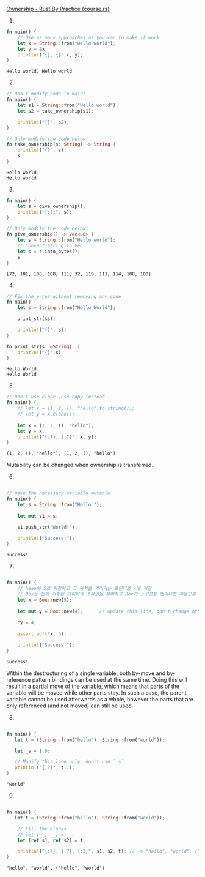[Ownership - Rust By Practice (course.rs)](https://practice.course.rs/ownership/ownership.html)

1.

```rust
fn main() {
    // Use as many approaches as you can to make it work
    let x = String::from("Hello world");
    let y = &x;
    println!("{}, {}",x, y);
}
```

```
Hello world, Hello world
```

2.

```rust
// Don't modify code in main!
fn main() {
    let s1 = String::from("Hello world");
    let s2 = take_ownership(s1);

    println!("{}", s2);
}

// Only modify the code below!
fn take_ownership(s: String) -> String {
    println!("{}", s);
    s
}
```

```
Hello world
Hello world
```

3.

``` rust
fn main() {
    let s = give_ownership();
    println!("{:?}", s);
}

// Only modify the code below!
fn give_ownership() -> Vec<u8> {
    let s = String::from("Hello world");
    // Convert String to Vec
    let s = s.into_bytes();
    s
}
```

```
[72, 101, 108, 108, 111, 32, 119, 111, 114, 108, 100]
```

4.

``` rust
// Fix the error without removing any code
fn main() {
    let s = String::from("Hello World");

    print_str(&s);

    println!("{}", s);
}

fn print_str(s: &String)  {
    println!("{}",s)
}
```

```
Hello World
Hello World
```

5.

```rust
// Don't use clone ,use copy instead
fn main() {
    // let x = (1, 2, (), "hello".to_string());
    // let y = x.clone();
    
    let x = (1, 2, (), "hello");
    let y = x;
    println!("{:?}, {:?}", x, y);
}
```

```
(1, 2, (), "hello"), (1, 2, (), "hello")
```

Mutability can be changed when ownership is transferred.

6.

``` rust

// make the necessary variable mutable
fn main() {
    let s = String::from("Hello ");
    
    let mut s1 = s;

    s1.push_str("World!");

    println!("Success!");
}
```

```
Success!
```

7.

``` rust

fn main() {
    // heap에 5르 저장하고 그 위치를 가리키는 포인터를 x에 저장
    // Box는 힙에 저장된 데이터의 소유권을 부여하고 Box가 스코프를 벗어나면 자동으로 힙에서 데잍터를 제거하여 메모리 누수를 방지한다.
    let x = Box::new(5);
    
    let mut y = Box::new(4);      // update this line, don't change other lines!
    
    *y = 4;
    
    assert_eq!(*x, 5);

    println!("Success!");
}
```

```
Success!
```

Within the destructuring of a single variable, both by-move and by-reference pattern bindings can be used at the same time. Doing this will result in a partial move of the variable, which means that parts of the variable will be moved while other parts stay. In such a case, the parent variable cannot be used afterwards as a whole, however the parts that are only referenced (and not moved) can still be used.

8.

``` rust

fn main() {
   let t = (String::from("hello"), String::from("world"));

   let _s = t.0;

   // Modify this line only, don't use `_s`
   println!("{:?}", t.1);
}
```

```
"world"
```

9.

``` rust

fn main() {
   let t = (String::from("hello"), String::from("world"));

    // Fill the blanks
    // let (__, __) = __;
    let (ref s1, ref s2) = t;

    println!("{:?}, {:?}, {:?}", s1, s2, t); // -> "hello", "world", ("hello", "world")
}
```

```
"hello", "world", ("hello", "world")
```

